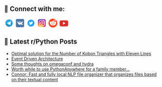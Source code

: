 ## 🔎 Connect with me:
[<img src="https://github.com/bullbesh/bullbesh/blob/main/images/Telegram.png" width="32" height="32" />](https://t.me/bullbesh)
[<img src="https://github.com/bullbesh/bullbesh/blob/main/images/VK.png" width="32" height="32" />](https://vk.com/bullbesh)
[<img src="https://github.com/bullbesh/bullbesh/blob/main/images/Twitter.png" width="32" height="32" />](https://twitter.com/bullbesh1)
[<img src="https://github.com/bullbesh/bullbesh/blob/main/images/Instagram.png" width="32" height="32" />](https://www.instagram.com/bullbesh)
[<img src="https://github.com/bullbesh/bullbesh/blob/main/images/Reddit.png" width="32" height="32" />](https://www.reddit.com/user/bullbesh)
[<img src="https://github.com/bullbesh/bullbesh/blob/main/images/YouTube.png" width="32" height="32" />](https://www.youtube.com/channel/UCtfjRs6uzgq5mfm8S06WTcg)

## 📕 Latest r/Python Posts
<!-- BLOG-POST-LIST:START -->
- [Optimal solution for the Number of Kobon Triangles with Eleven Lines](https://www.reddit.com/r/Python/comments/1fon7hb/optimal_solution_for_the_number_of_kobon/)
- [Event Driven Architecture](https://www.reddit.com/r/Python/comments/1folpvx/event_driven_architecture/)
- [Some thoughts on omegaconf and hydra](https://www.reddit.com/r/Python/comments/1fokrl9/some_thoughts_on_omegaconf_and_hydra/)
- [Worth while to use PythonAnywhere for a family member...](https://www.reddit.com/r/Python/comments/1fojvi6/worth_while_to_use_pythonanywhere_for_a_family/)
- [Connor: Fast and fully local NLP file organizer that organizes files based on their textual content](https://www.reddit.com/r/Python/comments/1fohm7y/connor_fast_and_fully_local_nlp_file_organizer/)
<!-- BLOG-POST-LIST:END -->
